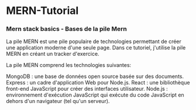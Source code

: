# MERN-Tutorial

### Mern stack basics - Bases de la pile Mern 

La pile MERN est une pile populaire de technologies permettant de créer une application moderne d'une seule page. Dans ce tutoriel, j'utilise la pile MERN en créant un tracker d'exercice.  

La pile MERN comprend les technologies suivantes:  

MongoDB : une base de données open source basée sur des documents.
Express : un cadre d'application Web pour Node.js.
React : une bibliothèque front-end JavaScript pour créer des interfaces utilisateur.
Node.js : environnement d'exécution JavaScript qui exécute du code JavaScript en dehors d'un navigateur (tel qu'un serveur).

